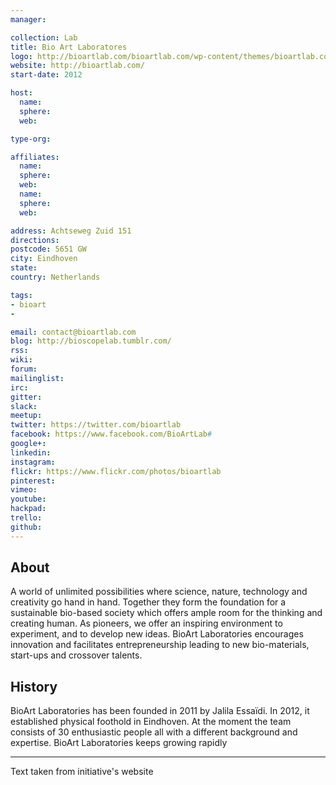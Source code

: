 ```yaml
---
manager:

collection: Lab
title: Bio Art Laboratores
logo: http://bioartlab.com/bioartlab.com/wp-content/themes/bioartlab.com/dist/images/logo.png
website: http://bioartlab.com/
start-date: 2012

host:
  name:
  sphere:
  web:

type-org:

affiliates:
  name:
  sphere:
  web:
  name:
  sphere:
  web:

address: Achtseweg Zuid 151
directions:
postcode: 5651 GW
city: Eindhoven
state:
country: Netherlands

tags:
- bioart
-

email: contact@bioartlab.com
blog: http://bioscopelab.tumblr.com/
rss:
wiki:
forum:
mailinglist:
irc:
gitter:
slack:
meetup:
twitter: https://twitter.com/bioartlab
facebook: https://www.facebook.com/BioArtLab#
google+:
linkedin:
instagram:
flickr: https://www.flickr.com/photos/bioartlab
pinterest:
vimeo:
youtube:
hackpad:
trello:
github:
---
```


## About
A world of unlimited possibilities where science, nature, technology and creativity go hand in hand. Together they form the foundation for a sustainable bio-based society which offers ample room for the thinking and creating human.
As pioneers, we offer an inspiring environment to experiment, and to develop new ideas. BioArt Laboratories encourages innovation and facilitates entrepreneurship leading to new bio-materials, start-ups and crossover talents.
## History
BioArt Laboratories has been founded in 2011 by Jalila Essaïdi. In 2012, it established physical foothold in Eindhoven.
At the moment the team consists of 30 enthusiastic people all with a different background and expertise. BioArt Laboratories keeps growing rapidly

---
Text taken from initiative's website
